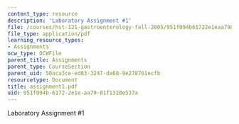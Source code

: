 ```yaml
---
content_type: resource
description: 'Laboratory Assignment #1'
file: /courses/hst-121-gastroenterology-fall-2005/951f094b61722e1eaa7981f1328e537a_assignment1.pdf
file_type: application/pdf
learning_resource_types:
- Assignments
ocw_type: OCWFile
parent_title: Assignments
parent_type: CourseSection
parent_uid: 50aca3ce-ed83-3247-da68-9e278761ecfb
resourcetype: Document
title: assignment1.pdf
uid: 951f094b-6172-2e1e-aa79-81f1328e537a
---
```

Laboratory Assignment #1

